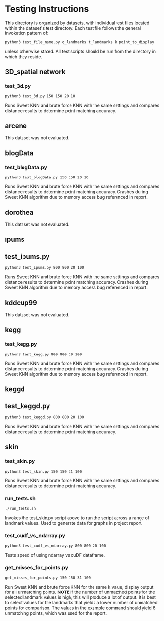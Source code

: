 # Testing Instructions
This directory is organized by datasets, with individual test files located within the dataset's test directory. Each test file follows the general invokation pattern of:  

    python3 test_file_name.py q_landmarks t_landmarks k point_to_display

unless otherwise stated. All test scripts should be run from the directory in which they reside.

## 3D_spatial network
### test_3d.py

    python3 test_3d.py 150 150 20 10

Runs Sweet KNN and brute force KNN with the same settings and compares distance results to determine point matching accuracy.

## arcene
This dataset was not evaluated.

## blogData
### test_blogData.py

    python3 test_blogData.py 150 150 20 10

Runs Sweet KNN and brute force KNN with the same settings and compares distance results to determine point matching accuracy. Crashes during Sweet KNN algorithm due to memory access bug referenced in report.

## dorothea
This dataset was not evaluated.

## ipums
## test_ipums.py

    python3 test_ipums.py 800 800 20 100

Runs Sweet KNN and brute force KNN with the same settings and compares distance results to determine point matching accuracy. Crashes during Sweet KNN algorithm due to memory access bug referenced in report.

## kddcup99
This dataset was not evaluated.

## kegg
### test_kegg.py

    python3 test_kegg.py 800 800 20 100

Runs Sweet KNN and brute force KNN with the same settings and compares distance results to determine point matching accuracy. Crashes during Sweet KNN algorithm due to memory access bug referenced in report.

## keggd
## test_keggd.py

    python3 test_keggd.py 800 800 20 100

Runs Sweet KNN and brute force KNN with the same settings and compares distance results to determine point matching accuracy.

## skin
### test_skin.py

    python3 test_skin.py 150 150 31 100

Runs Sweet KNN and brute force KNN with the same settings and compares distance results to determine point matching accuracy.

### run_tests.sh

    ./run_tests.sh

Invokes the test_skin.py script above to run the script across a range of landmark values. Used to generate data for graphs in project report.

### test_cudf_vs_ndarray.py

    python3 test_cudf_vs_ndarray.py 800 800 20 100

Tests speed of using ndarray vs cuDF dataframe.

### get_misses_for_points.py

    get_misses_for_points.py 150 150 31 100

Run Sweet KNN and brute force KNN for the same k value, display output for all unmatching points. **NOTE** If the number of unmatched points for the selected landmark values is high, this will produce a lot of output. It is best to select values for the landmarks that yields a lower number of unmatched points for comparison. The values in the example command should yield 6 unmatching points, which was used for the report.